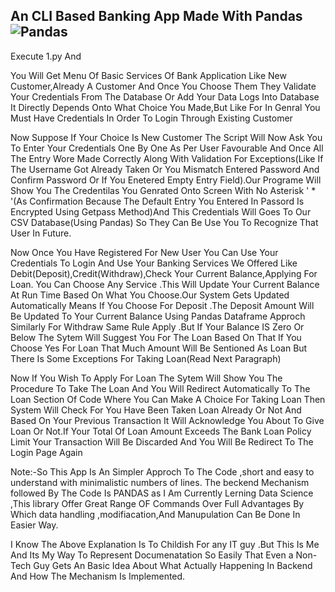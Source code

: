 ## An CLI Based Banking App Made With Pandas ![Pandas](https://www.google.com/url?sa=i&url=https%3A%2F%2Flevelup.gitconnected.com%2Fpandas-dataframe-python-10-useful-tricks-b4beae91df3d&psig=AOvVaw3IidRV2a0nt0gRoPKmpSoN&ust=1620371986138000&source=images&cd=vfe&ved=0CAIQjRxqFwoTCNDZ_J3CtPACFQAAAAAdAAAAABAD)

Execute 1.py And

You Will Get Menu Of Basic Services Of Bank Application Like New Customer,Already A Customer And Once You Choose Them They Validate Your Credentials From The Database Or Add Your Data Logs Into Database It Directly Depends Onto What Choice You Made,But Like For In Genral You Must Have Credentials In Order To Login Through Existing Customer

Now Suppose If Your Choice Is New Customer The Script Will Now Ask You To Enter Your Credentials One By One As Per User Favourable And Once All The Entry Wore Made Correctly Along With Validation For Exceptions(Like If The Username Got Already Taken Or You Mismatch Entered Password And Confirm Password Or If You Enetered Empty Entry Field).Our Programe Will Show You The Credentilas You Genrated Onto Screen With No Asterisk ' * '(As Confirmation Because The Default Entry You Entered In Passord Is Encrypted Using Getpass Method)And This Credentials Will Goes To Our CSV Database(Using Pandas) So They Can Be Use You To Recognize That User In Future.

Now Once You Have Registered For New User You Can Use Your Credentials To Login And Use Your Banking Services We Offered Like Debit(Deposit),Credit(Withdraw),Check Your Current Balance,Applying For Loan. You Can Choose Any Service .This Will Update Your Current Balance At Run Time Based On What You Choose.Our System Gets Updated Automatically Means If You Choose For Deposit .The Deposit Amount Will Be Updated To Your Current Balance Using Pandas Dataframe Approch Similarly For Withdraw Same Rule Apply .But If Your Balance IS Zero Or Below The Sytem Will Suggest You For The Loan Based On That If You Choose Yes For Loan That Much Amount Will Be Sentioned As Loan But There Is Some Exceptions For Taking Loan(Read Next Paragraph)

Now If You Wish To Apply For Loan The Sytem Will Show You The Procedure To Take The Loan And You Will Redirect Automatically To The Loan Section Of Code Where You Can Make A Choice For Taking Loan Then System Will Check For You Have Been Taken Loan Already Or Not And Based On Your Previous Transaction It Will Acknowledge You About To Give Loan Or Not.If Your Total Of Loan Amount Exceeds The Bank Loan Policy Limit Your Transaction Will Be Discarded And You Will Be Redirect To The Login Page Again

Note:-So This App Is An Simpler Approch To The Code ,short and easy to understand with minimalistic numbers of lines. The beckend Mechanism followed By The Code Is PANDAS as I Am Currently Lerning Data Science ,This library Offer Great Range OF Commands Over Full Advantages By Which data handling ,modifiacation,And Manupulation Can Be Done In Easier Way.

I Know The Above Explanation Is To Childish For any IT guy .But This Is Me And Its My Way To Represent Documenatation So Easily That Even a Non-Tech Guy Gets An Basic Idea About What Actually Happening In Backend And How The Mechanism Is Implemented.
